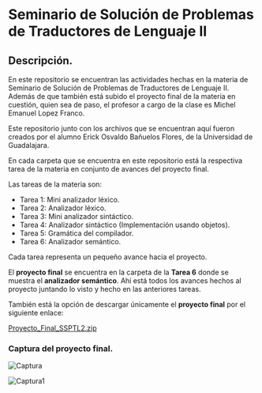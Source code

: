 # Seminario de Solución de Problemas de Traductores de Lenguaje II

## Descripción.

En este repositorio se encuentran las actividades hechas en la materia de Seminario de Solución de Problemas de Traductores de Lenguaje II. Además de que también está subido el proyecto final de la materia en cuestión, quien sea de paso, el profesor a cargo de la clase es Michel Emanuel Lopez Franco.

Este repositorio junto con los archivos que se encuentran aquí fueron creados por el alumno Erick Osvaldo Bañuelos Flores, de la Universidad de Guadalajara.

En cada carpeta que se encuentra en este repositorio está la respectiva tarea de la materia en conjunto de avances del proyecto final.

Las tareas de la materia son:

 - Tarea 1: Mini analizador léxico.
 - Tarea 2: Analizador léxico.
 - Tarea 3: Mini analizador sintáctico.
 - Tarea 4: Analizador sintáctico (Implementación usando objetos).
 - Tarea 5: Gramática del compilador.
 - Tarea 6: Analizador semántico.
 

Cada tarea representa un pequeño avance hacia el proyecto. 

El **proyecto final** se encuentra en la carpeta de la **Tarea 6** donde se muestra el **analizador semántico**. Ahí está todos los avances hechos al proyecto juntando lo visto y hecho en las anteriores tareas.

También está la opción de descargar únicamente el **proyecto final** por el siguiente enlace:

[Proyecto_Final_SSPTL2.zip](https://github.com/Erosval2101/Traductores_de_Lenguaje_II/files/5664751/Proyecto_Final_SSPTL2.zip)

### Captura del proyecto final.

![Captura](https://user-images.githubusercontent.com/70926870/101610138-76414500-39cd-11eb-8ba8-d6afb6fa095c.PNG)

![Captura1](https://user-images.githubusercontent.com/70926870/101610248-983ac780-39cd-11eb-901e-89ef915cd95a.PNG)

